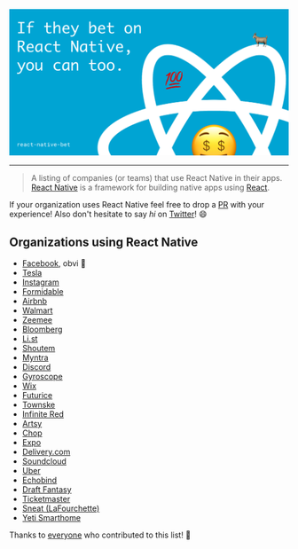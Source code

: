 <center>
  <img src="./Artwork.png" />
</center>

---

>A listing of companies (or teams) that use React Native in their apps. [React Native](https://facebook.github.io/react-native/) is a framework for building native apps using [React](https://facebook.github.io/react/).

If your organization uses React Native feel free to drop a [PR](https://github.com/datwheat/react-native-bet/pull/new/master) with your experience! Also don't hesitate to say _hi_ on [Twitter](https://twitter.com/datwheat)! 😄

## Organizations using React Native
- [Facebook](https://code.facebook.com/posts/895897210527114/dive-into-react-native-performance/), obvi 💁
- [Tesla](https://gist.github.com/timdorr/35c95d0037c5334d143b49c25db303c9)
- [Instagram](https://engineering.instagram.com/react-native-at-instagram-dd828a9a90c7#.3h4wir4zr)
- [Formidable](https://www.youtube.com/watch?v=FbAPw8RUEmA&t=809s)
- [Airbnb](https://www.youtube.com/watch?v=tUfgQtmG3R0)
- [Walmart](https://medium.com/walmartlabs/react-native-at-walmartlabs-cdd140589560#.ueonqqloc)
- [Zeemee](https://zeemee.engineering/react-native-on-android-lessons-learned-99fee8f1d390)
- [Bloomberg](https://www.techatbloomberg.com/blog/bloomberg-used-react-native-develop-new-consumer-app/)
- [Li.st](https://www.youtube.com/watch?v=cI9bDvDEsYE)
- [Shoutem](https://blog.shoutem.com/brief-history-react-native/)
- [Myntra](https://medium.com/myntra-engineering/updating-apps-on-the-fly-aab40c26fac2)
- [Discord](https://discord.engineering/react-native-deep-dive-91fd5e949933#.5jnqftgof)
- [Gyroscope](https://blog.gyrosco.pe/building-the-app-1dac1a97d253)
- [Wix](https://www.youtube.com/watch?v=abSNo2P9mMM)
- [Futurice](http://getpepperoni.com/)
- [Townske](https://hackernoon.com/townske-app-in-react-native-6ad557de7a7c)
- [Infinite Red](https://shift.infinite.red/unveiling-ignite-2-d27d772c4959)
- [Artsy](https://artsy.github.io/series/react-native-at-artsy/)
- [Chop](http://blog.getchop.io/2016/10/13/how-we-built-chop/)
- [Expo](https://blog.expo.io/sketch-a-playground-for-react-native-16b2401f44a2)
- [Delivery.com](https://medium.com/delivery-com-engineering/react-native-in-an-existing-ios-app-delivered-874ba95a3c52#.37qruw6ck)
- [Soundcloud](https://developers.soundcloud.com/blog/react-native-at-soundcloud)
- [Uber](https://eng.uber.com/ubereats-react-native/)
- [Echobind](https://echobind.com/blog/betting-on-react-native/)
- [Draft Fantasy](https://draftfantasyfootball.co.uk/)
- [Ticketmaster](https://www.youtube.com/watch?v=PpXam6w-Yd8)
- [Sneat (LaFourchette)](http://www.sneat.fr/)
- [Yeti Smarthome](https://medium.com/react-native-development/developing-beyond-the-screen-9af812b96724)


Thanks to [everyone](https://github.com/datwheat/react-native-bet/graphs/contributors) who contributed to this list! 💯
